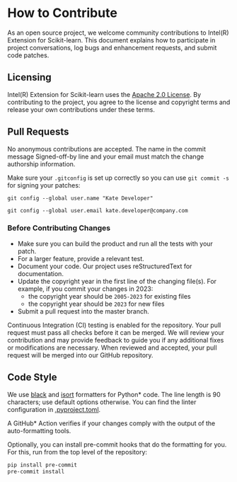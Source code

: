 <!--
******************************************************************************
* Copyright 2023 Intel Corporation
*
* Licensed under the Apache License, Version 2.0 (the "License");
* you may not use this file except in compliance with the License.
* You may obtain a copy of the License at
*
*     http://www.apache.org/licenses/LICENSE-2.0
*
* Unless required by applicable law or agreed to in writing, software
* distributed under the License is distributed on an "AS IS" BASIS,
* WITHOUT WARRANTIES OR CONDITIONS OF ANY KIND, either express or implied.
* See the License for the specific language governing permissions and
* limitations under the License.
*******************************************************************************/-->

# How to Contribute

As an open source project, we welcome community contributions to Intel(R) Extension for Scikit-learn. 
This document explains how to participate in project conversations, log bugs and enhancement requests, and submit code patches.

## Licensing 

Intel(R) Extension for Scikit-learn uses the [Apache 2.0 License](https://github.com/intel/scikit-learn-intelex/blob/master/LICENSE). 
By contributing to the project, you agree to the license and copyright terms and release your own contributions under these terms. 

## Pull Requests 

No anonymous contributions are accepted. The name in the commit message Signed-off-by line and your email must match the change authorship information. 

Make sure your ``.gitconfig`` is set up correctly so you can use `git commit -s` for signing your patches: 

`git config --global user.name "Kate Developer"`

`git config --global user.email kate.developer@company.com`
 
### Before Contributing Changes

* Make sure you can build the product and run all the tests with your patch. 
* For a larger feature, provide a relevant test. 
* Document your code. Our project uses reStructuredText for documentation.  
* Update the copyright year in the first line of the changing file(s). 
  For example, if you commit your changes in 2023:
  * the copyright year should be `2005-2023` for existing files
  * the copyright year should be `2023` for new files
* Submit a pull request into the master branch. 

Continuous Integration (CI) testing is enabled for the repository. Your pull request must pass all checks before it can be merged. We will review your contribution and may provide feedback to guide you if any additional fixes or modifications are necessary. When reviewed and accepted, your pull request will be merged into our GitHub repository. 

## Code Style

We use [black](https://black.readthedocs.io/en/stable/) and [isort](https://pycqa.github.io/isort/) formatters for Python* code. The line length is 90 characters; use default options otherwise. You can find the linter configuration in [.pyproject.toml](https://github.com/intel/scikit-learn-intelex/blob/master/pyproject.toml).

A GitHub* Action verifies if your changes comply with the output of the auto-formatting tools.

Optionally, you can install pre-commit hooks that do the formatting for you. For this, run from the top level of the repository:

```bash
pip install pre-commit
pre-commit install
```